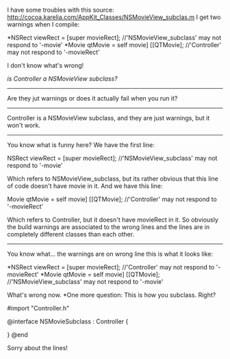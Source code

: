 I have some troubles with this source: http://cocoa.karelia.com/AppKit_Classes/NSMovieView_subclas.m
I get two warnings when I compile:

*NSRect viewRect = [super movieRect]; //'NSMovieView_subclass' may not respond to '-movie'
*Movie qtMovie = self movie] [[QTMovie]; //'Controller' may not respond to '-movieRect'

I don't know what's wrong!

*is Controller a NSMovieView subclass?*

----

Are they jut warnings or does it actually fail when you run it?

----

Controller is a NSMovieView subclass, and they are just warnings, but it won't work.

----

You know what is funny here? We have the first line:
    
NSRect viewRect = [super movieRect]; //'NSMovieView_subclass' may not respond to '-movie'


Which refers to NSMovieView_subclass, but its rather obvious that this line of code doesn't have movie in it. And we have this line:
    
Movie qtMovie = self movie] [[QTMovie]; //'Controller' may not respond to '-movieRect'


Which refers to Controller, but it doesn't have movieRect in it. So obviously the build warnings are associated to the wrong lines and the lines are in completely different classes than each other.

----
You know what... the warnings are on wrong line this is what it looks like:

*NSRect viewRect = [super movieRect]; //'Controller' may not respond to '-movieRect'
*Movie qtMovie = self movie] [[QTMovie]; //'NSMovieView_subclass' may not respond to '-movie'

What's wrong now.
*One more question: This is how you subclass. Right?

    
#import "Controller.h"

@interface NSMovieSubclass : Controller {

}
@end


Sorry about the lines!
